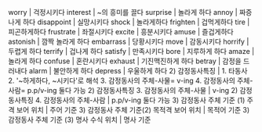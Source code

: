worry		| 걱정시키다
interest	| ~의 흥미를 끌다
surprise	| 놀라게 하다
annoy		| 짜증나게 하다
disappoint	| 실망시키다
shock		| 놀라게하다
frighten	| 겁먹게하다
tire		| 피곤하게하다
frustrate	| 좌절시키다
excite		| 흥분시키다
amuse		| 즐겁게하다
astonish	| 깜짝 놀라게 하다
embarrass	| 당황시키다
move		| 감동시키다
horrify		| 두렵게 하다
terrify		| 겁나게 하다
satisfy		| 만족시키다
bore		| 지루하게 하다
amaze		| 놀라게 하다
confuse		| 혼란시키다
exhaust		| 기진맥진하게 하다
betray		| 감정을 드러내다
alarm		| 불안하게 하다
depress		| 우울하게 하다
2) 감정동사특징	| 1. 타동사 2. '~하게하다, ~시키다'로 해석 3. 감정동사의 주체-사물= v-ing 4. 감정동사의 주체-사람= p.p/v-ing 둘다 가능​
2) 감정동사​특징 3. 감정동사의 주체-사물	| v-ing
2) 감정동사​특징 4. 감정동사의 주체-사람	| p.p/v-ing 둘다 가능
3) 감정동사 주체 기준 (1) 주격 보어 위치	| 주어 기준
3) 감정동사 주체 기준​ (2) 목적격 보어 위치	| 목적어 기준
3) 감정동사 주체 기준​ (3) 명사 수식 위치	| 명사 기준